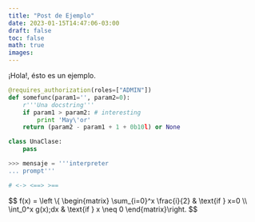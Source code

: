 ```yaml
---
title: "Post de Ejemplo"
date: 2023-01-15T14:47:06-03:00
draft: false
toc: false
math: true
images:
---
```


¡Hola!, ésto es un ejemplo.


```python
@requires_authorization(roles=["ADMIN"])
def somefunc(param1='', param2=0):
    r'''Una docstring'''
    if param1 > param2: # interesting
        print 'May\'or'
    return (param2 - param1 + 1 + 0b10l) or None

class UnaClase:
    pass

>>> mensaje = '''interpreter
... prompt'''

# <-> <==> >==
```

$$
f(x) = \left \\{
  \begin{matrix}
    \sum_{i=0}^x \frac{i}{2} & \text{if } x=0 \\\\
    \int_0^x g(x)\;dx & \text{if } x \neq 0
\end{matrix}\right.
$$